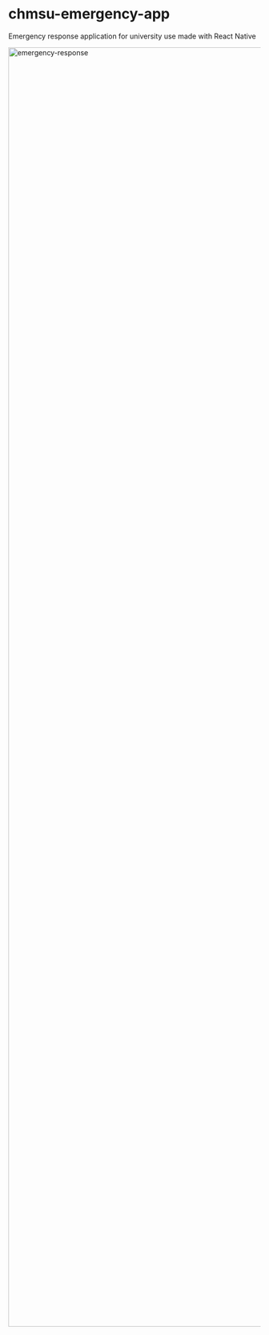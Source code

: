 # chmsu-emergency-app
Emergency response application for university use made with React Native

<img width="2556" alt="emergency-response" src="https://github.com/itsstphn/chmsu-emergency-app/assets/40314715/69dc03dc-3766-43b1-a6c5-b68ff364ecf3">
